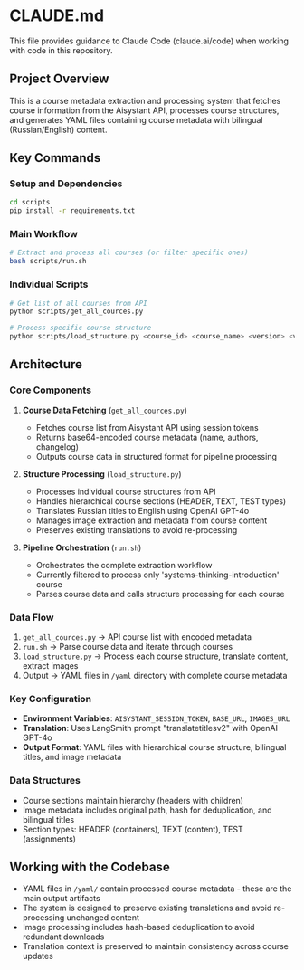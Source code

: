 # CLAUDE.md

This file provides guidance to Claude Code (claude.ai/code) when working with code in this repository.

## Project Overview

This is a course metadata extraction and processing system that fetches course information from the Aisystant API, processes course structures, and generates YAML files containing course metadata with bilingual (Russian/English) content.

## Key Commands

### Setup and Dependencies
```bash
cd scripts
pip install -r requirements.txt
```

### Main Workflow
```bash
# Extract and process all courses (or filter specific ones)
bash scripts/run.sh
```

### Individual Scripts
```bash
# Get list of all courses from API
python scripts/get_all_cources.py

# Process specific course structure
python scripts/load_structure.py <course_id> <course_name> <version> <version_id>
```

## Architecture

### Core Components

1. **Course Data Fetching** (`get_all_cources.py`)
   - Fetches course list from Aisystant API using session tokens
   - Returns base64-encoded course metadata (name, authors, changelog)
   - Outputs course data in structured format for pipeline processing

2. **Structure Processing** (`load_structure.py`)
   - Processes individual course structures from API
   - Handles hierarchical course sections (HEADER, TEXT, TEST types)
   - Translates Russian titles to English using OpenAI GPT-4o
   - Manages image extraction and metadata from course content
   - Preserves existing translations to avoid re-processing

3. **Pipeline Orchestration** (`run.sh`)
   - Orchestrates the complete extraction workflow
   - Currently filtered to process only 'systems-thinking-introduction' course
   - Parses course data and calls structure processing for each course

### Data Flow

1. `get_all_cources.py` → API course list with encoded metadata
2. `run.sh` → Parse course data and iterate through courses  
3. `load_structure.py` → Process each course structure, translate content, extract images
4. Output → YAML files in `/yaml` directory with complete course metadata

### Key Configuration

- **Environment Variables**: `AISYSTANT_SESSION_TOKEN`, `BASE_URL`, `IMAGES_URL`
- **Translation**: Uses LangSmith prompt "translatetitlesv2" with OpenAI GPT-4o
- **Output Format**: YAML files with hierarchical course structure, bilingual titles, and image metadata

### Data Structures

- Course sections maintain hierarchy (headers with children)
- Image metadata includes original path, hash for deduplication, and bilingual titles
- Section types: HEADER (containers), TEXT (content), TEST (assignments)

## Working with the Codebase

- YAML files in `/yaml/` contain processed course metadata - these are the main output artifacts
- The system is designed to preserve existing translations and avoid re-processing unchanged content
- Image processing includes hash-based deduplication to avoid redundant downloads
- Translation context is preserved to maintain consistency across course updates